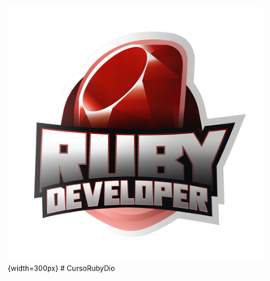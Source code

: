 ![Ruby](https://raw.githubusercontent.com/wilhiamopyt/CursoRubyDio/main/Acelerac%CC%A7a%CC%83oRUBY.webp){width=300px} # CursoRubyDio
